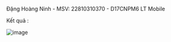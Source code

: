 Đặng Hoàng Ninh - MSV: 22810310370 - D17CNPM6 LT Mobile













Kết quả :











![image](https://github.com/user-attachments/assets/247a78df-c641-4965-805c-8eae526de7d9)
